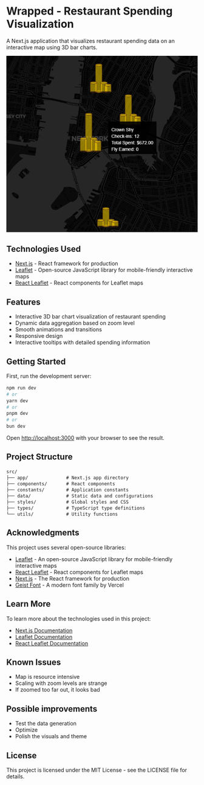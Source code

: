 # Wrapped - Restaurant Spending Visualization

A Next.js application that visualizes restaurant spending data on an interactive map using 3D bar charts.

![image](imgs/preview.png)

## Technologies Used

- [Next.js](https://nextjs.org) - React framework for production
- [Leaflet](https://leafletjs.com/) - Open-source JavaScript library for mobile-friendly interactive maps
- [React Leaflet](https://react-leaflet.js.org/) - React components for Leaflet maps

## Features

- Interactive 3D bar chart visualization of restaurant spending
- Dynamic data aggregation based on zoom level
- Smooth animations and transitions
- Responsive design
- Interactive tooltips with detailed spending information

## Getting Started

First, run the development server:

```bash
npm run dev
# or
yarn dev
# or
pnpm dev
# or
bun dev
```

Open [http://localhost:3000](http://localhost:3000) with your browser to see the result.

## Project Structure

```
src/
├── app/              # Next.js app directory
├── components/       # React components
├── constants/        # Application constants
├── data/             # Static data and configurations
├── styles/           # Global styles and CSS
├── types/            # TypeScript type definitions
└── utils/            # Utility functions
```

## Acknowledgments

This project uses several open-source libraries:

- [Leaflet](https://leafletjs.com/) - An open-source JavaScript library for mobile-friendly interactive maps
- [React Leaflet](https://react-leaflet.js.org/) - React components for Leaflet maps
- [Next.js](https://nextjs.org) - The React framework for production
- [Geist Font](https://vercel.com/font) - A modern font family by Vercel

## Learn More

To learn more about the technologies used in this project:

- [Next.js Documentation](https://nextjs.org/docs)
- [Leaflet Documentation](https://leafletjs.com/reference.html)
- [React Leaflet Documentation](https://react-leaflet.js.org/docs/start-introduction)

## Known Issues

- Map is resource intensive
- Scaling with zoom levels are strange
- If zoomed too far out, it looks bad

## Possible improvements

- Test the data generation
- Optimize
- Polish the visuals and theme

## License

This project is licensed under the MIT License - see the LICENSE file for details.

